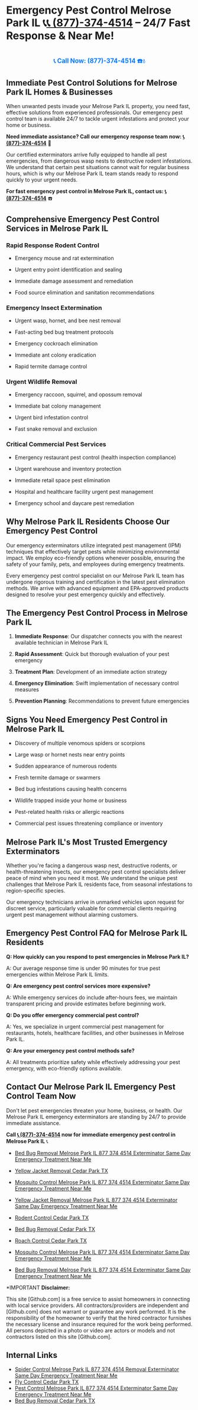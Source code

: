 # Emergency Pest Control Melrose Park IL 📞[📞 (877)-374-4514](https://pest-control-4514.netlify.app) – 24/7 Fast Response & Near Me! 
# 

<p align="center" style="font-size: 1.2em; font-weight: bold; margin: 20px 0;">
  <a href="https://pest-control-4514.netlify.app" target="_blank" style="color: #007BFF; text-decoration: none;">📞 Call Now: (877)-374-4514 ☎️💧</a>
</p>

## Immediate Pest Control Solutions for Melrose Park IL Homes & Businesses

When unwanted pests invade your Melrose Park IL property, you need fast, effective solutions from experienced professionals. Our emergency pest control team is available 24/7 to tackle urgent infestations and protect your home or business.

**Need immediate assistance? Call our emergency response team now: [📞 (877)-374-4514](https://pest-control-4514.netlify.app)** 📱

Our certified exterminators arrive fully equipped to handle all pest emergencies, from dangerous wasp nests to destructive rodent infestations. We understand that certain pest situations cannot wait for regular business hours, which is why our Melrose Park IL team stands ready to respond quickly to your urgent needs.

**For fast emergency pest control in Melrose Park IL, contact us: [📞 (877)-374-4514](https://pest-control-4514.netlify.app)** ☎️

## Comprehensive Emergency Pest Control Services in Melrose Park IL

### Rapid Response Rodent Control

- Emergency mouse and rat extermination  

- Urgent entry point identification and sealing  

- Immediate damage assessment and remediation  

- Food source elimination and sanitation recommendations  

### Emergency Insect Extermination

- Urgent wasp, hornet, and bee nest removal  

- Fast-acting bed bug treatment protocols  

- Emergency cockroach elimination  

- Immediate ant colony eradication  

- Rapid termite damage control  

### Urgent Wildlife Removal

- Emergency raccoon, squirrel, and opossum removal  

- Immediate bat colony management  

- Urgent bird infestation control  

- Fast snake removal and exclusion  

### Critical Commercial Pest Services

- Emergency restaurant pest control (health inspection compliance)  

- Urgent warehouse and inventory protection  

- Immediate retail space pest elimination  

- Hospital and healthcare facility urgent pest management  

- Emergency school and daycare pest remediation  

## Why Melrose Park IL Residents Choose Our Emergency Pest Control

Our emergency exterminators utilize integrated pest management (IPM) techniques that effectively target pests while minimizing environmental impact. We employ eco-friendly options whenever possible, ensuring the safety of your family, pets, and employees during emergency treatments.

Every emergency pest control specialist on our Melrose Park IL team has undergone rigorous training and certification in the latest pest elimination methods. We arrive with advanced equipment and EPA-approved products designed to resolve your pest emergency quickly and effectively.

## The Emergency Pest Control Process in Melrose Park IL

1. **Immediate Response**: Our dispatcher connects you with the nearest available technician in Melrose Park IL  

2. **Rapid Assessment**: Quick but thorough evaluation of your pest emergency  

3. **Treatment Plan**: Development of an immediate action strategy  

4. **Emergency Elimination**: Swift implementation of necessary control measures  

5. **Prevention Planning**: Recommendations to prevent future emergencies  

## Signs You Need Emergency Pest Control in Melrose Park IL

- Discovery of multiple venomous spiders or scorpions  

- Large wasp or hornet nests near entry points  

- Sudden appearance of numerous rodents  

- Fresh termite damage or swarmers  

- Bed bug infestations causing health concerns  

- Wildlife trapped inside your home or business  

- Pest-related health risks or allergic reactions  

- Commercial pest issues threatening compliance or inventory  

## Melrose Park IL's Most Trusted Emergency Exterminators

Whether you're facing a dangerous wasp nest, destructive rodents, or health-threatening insects, our emergency pest control specialists deliver peace of mind when you need it most. We understand the unique pest challenges that Melrose Park IL residents face, from seasonal infestations to region-specific species.

Our emergency technicians arrive in unmarked vehicles upon request for discreet service, particularly valuable for commercial clients requiring urgent pest management without alarming customers.

## Emergency Pest Control FAQ for Melrose Park IL Residents

**Q: How quickly can you respond to pest emergencies in Melrose Park IL?**  

A: Our average response time is under 90 minutes for true pest emergencies within Melrose Park IL limits.

**Q: Are emergency pest control services more expensive?**  

A: While emergency services do include after-hours fees, we maintain transparent pricing and provide estimates before beginning work.

**Q: Do you offer emergency commercial pest control?**  

A: Yes, we specialize in urgent commercial pest management for restaurants, hotels, healthcare facilities, and other businesses in Melrose Park IL.

**Q: Are your emergency pest control methods safe?**  

A: All treatments prioritize safety while effectively addressing your pest emergency, with eco-friendly options available.

## Contact Our Melrose Park IL Emergency Pest Control Team Now

Don't let pest emergencies threaten your home, business, or health. Our Melrose Park IL emergency exterminators are standing by 24/7 to provide immediate assistance.

**Call [📞 (877)-374-4514](https://pest-control-4514.netlify.app) now for immediate emergency pest control in Melrose Park IL** 📞


- [Bed Bug Removal Melrose Park IL 877 374 4514 Exterminator Same Day Emergency Treatment Near Me](https://github.com/allyoucaneatsushiin/pest-control/blob/main/Bed-Bug-Removal-Melrose-Park-IL-877-374-4514-Exterminator-Same-Day-Emergency-Treatment-Near-Me.md)
- [Yellow Jacket Removal Cedar Park TX](https://github.com/allyoucaneatsushiin/pest-control/blob/main/Yellow-Jacket-Removal-Cedar-Park-TX-877-374-4514-Exterminator-Same-Day-Emergency-Treatment-Near-Me.md)
- [Mosquito Control Melrose Park IL 877 374 4514 Exterminator Same Day Emergency Treatment Near Me](https://github.com/allyoucaneatsushiin/pest-control/blob/main/Mosquito-Control-Melrose-Park-IL-877-374-4514-Exterminator-Same-Day-Emergency-Treatment-Near-Me.md)


- [Yellow Jacket Removal Melrose Park IL 877 374 4514 Exterminator Same Day Emergency Treatment Near Me](https://github.com/allyoucaneatsushiin/pest-control/blob/main/Yellow-Jacket-Removal-Melrose-Park-IL-877-374-4514-Exterminator-Same-Day-Emergency-Treatment-Near-Me.md)
- [Rodent Control Cedar Park TX](https://github.com/allyoucaneatsushiin/pest-control/blob/main/Rodent-Control-Cedar-Park-TX-877-374-4514-Rat-Removal-Exterminator-Same-Day-Emergency-Treatment-Near-Me.md)
- [Bed Bug Removal Cedar Park TX](https://github.com/allyoucaneatsushiin/pest-control/blob/main/Bed-Bug-Removal-Cedar-Park-TX-877-374-4514-Exterminator-Same-Day-Emergency-Treatment-Near-Me.md)


- [Roach Control Cedar Park TX](https://github.com/allyoucaneatsushiin/pest-control/blob/main/Roach-Control-Cedar-Park-TX-877-374-4514-Removal-Exterminator-Same-Day-Emergency-Treatment-Near-Me.md)
- [Mosquito Control Melrose Park IL 877 374 4514 Exterminator Same Day Emergency Treatment Near Me](https://github.com/allyoucaneatsushiin/pest-control/blob/main/Mosquito-Control-Melrose-Park-IL-877-374-4514-Exterminator-Same-Day-Emergency-Treatment-Near-Me.md)
- [Bed Bug Removal Melrose Park IL 877 374 4514 Exterminator Same Day Emergency Treatment Near Me](https://github.com/allyoucaneatsushiin/pest-control/blob/main/Bed-Bug-Removal-Melrose-Park-IL-877-374-4514-Exterminator-Same-Day-Emergency-Treatment-Near-Me.md)


*IMPORTANT **Disclaimer:**  

This site [Github.com] is a free service to assist homeowners in connecting with local service providers. All contractors/providers are independent and [Github.com] does not warrant or guarantee any work performed. It is the responsibility of the homeowner to verify that the hired contractor furnishes the necessary license and insurance required for the work being performed. All persons depicted in a photo or video are actors or models and not contractors listed on this site [Github.com].


## Internal Links
- [Spider Control Melrose Park IL 877 374 4514 Removal Exterminator Same Day Emergency Treatment Near Me](https://github.com/allyoucaneatsushiin/pest-control/blob/main/Spider-Control-Melrose-Park-IL-877-374-4514-Removal-Exterminator-Same-Day-Emergency-Treatment-Near-Me.md)
- [Fly Control Cedar Park TX](https://github.com/allyoucaneatsushiin/pest-control/blob/main/Fly-Control-Cedar-Park-TX-877-374-4514-Prevention-Same-Day-Emergency-Treatment-Near-Me.md)
- [Pest Control Melrose Park IL 877 374 4514 Exterminator Same Day Emergency Treatment Near Me](https://github.com/allyoucaneatsushiin/pest-control/blob/main/Pest-Control-Melrose-Park-IL-877-374-4514-Exterminator-Same-Day-Emergency-Treatment-Near-Me.md)
- [Bed Bug Removal Cedar Park TX](https://github.com/allyoucaneatsushiin/pest-control/blob/main/Bed-Bug-Removal-Cedar-Park-TX-877-374-4514-Exterminator-Same-Day-Emergency-Treatment-Near-Me.md)
